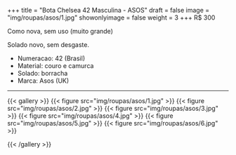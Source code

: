 +++
title = "Bota Chelsea 42 Masculina - ASOS"
draft = false
image = "img/roupas/asos/1.jpg"
showonlyimage = false
weight = 3
+++
<span class="price">R$ 300</span>

Como nova, sem uso (muito grande)

<!--more-->

Solado novo, sem desgaste.

- Numeracao: 42 (Brasil)
- Material: couro e camurca
- Solado: borracha
- Marca: Asos (UK)

---

{{< gallery >}}
{{< figure src="img/roupas/asos/1.jpg" >}}
{{< figure src="img/roupas/asos/2.jpg" >}}
{{< figure src="img/roupas/asos/3.jpg" >}}
{{< figure src="img/roupas/asos/4.jpg" >}}
{{< figure src="img/roupas/asos/5.jpg" >}}
{{< figure src="img/roupas/asos/6.jpg" >}}

{{< /gallery >}}
